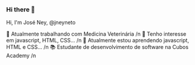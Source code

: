 ### Hi there 👋

Hi, I'm José Ney, @jneyneto

🔭 Atualmente trabalhando com Medicina Veterinária /n
👯 Tenho interesse em javascript, HTML, CSS... /n
🌱 Atualmente estou aprendendo javascript, HTML e CSS... /n
📚 Estudante de desenvolvimento de software na Cubos Academy /n

<!--
**jneyneto/Jneyneto** is a ✨ _special_ ✨ repository because its `README.md` (this file) appears on your GitHub profile.

Here are some ideas to get you started:

- 🔭 I’m currently working on ...
- 🌱 I’m currently learning ...
- 👯 I’m looking to collaborate on ...
- 🤔 I’m looking for help with ...
- 💬 Ask me about ...
- 📫 How to reach me: ...
- 😄 Pronouns: ...
- ⚡ Fun fact: ...
-->
